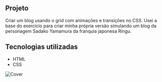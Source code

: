 ## Projeto

Criar um blog usando o grid com animações e transições no CSS. Usei a base do exercício para criar minha própria versão simulando um blog da personagem Sadako Yamamura da franquia japonesa Ringu.

## Tecnologias utilizadas
- HTML
- CSS

![Cover](https://github.com/gabspock/Projeto5-Sadakoblog/assets/121103059/64f1b77b-60bc-4e49-b3da-db9367ac4157)
